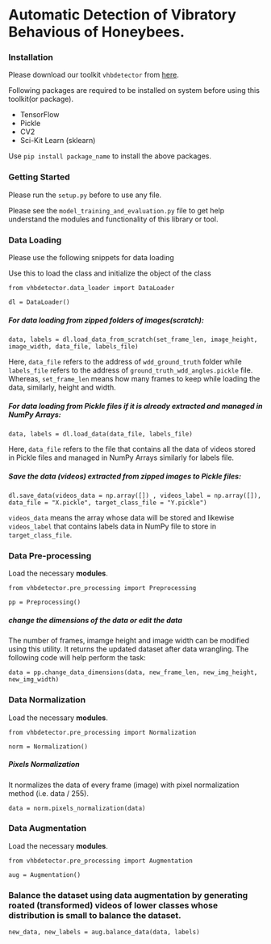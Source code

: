 # Automatic Detection of Vibratory Behavious of Honeybees.

### Installation
Please download our toolkit ```vhbdetector``` from <a href = "https://github.com/shafa2507/Automatic-detection-of-vibratory-behaviour-of-honey-bees/releases/tag/Latest_Version">here</a>.

Following packages are required to be installed on system before using this toolkit(or package).
<ul>
    <li>
        TensorFlow
    </li>
    <li>
        Pickle
    </li>
    <li>
        CV2
    </li>
    <li>
        Sci-Kit Learn (sklearn)
    </li>
</ul>

Use ``` pip install package_name ``` to install the above packages.

### Getting Started
Please run the ```setup.py``` before to use any file.

Please  see the ```model_training_and_evaluation.py``` file to get help understand the modules and functionality of this library or tool.

### Data Loading
Please use the following snippets for data loading

Use this to load the class and initialize the object of the class

```from vhbdetector.data_loader import DataLoader```

```dl = DataLoader()```

##### For data loading from zipped folders of images(scratch):

```data, labels = dl.load_data_from_scratch(set_frame_len, image_height, image_width, data_file, labels_file)```

Here, `data_file` refers to the address of `wdd_ground_truth` folder while `labels_file` refers to the address of `ground_truth_wdd_angles.pickle` file. Whereas, `set_frame_len` means how many frames to keep while loading the data, similarly, height and width.

##### For data loading from Pickle files if it is already extracted and managed in NumPy Arrays:

```data, labels = dl.load_data(data_file, labels_file)```

Here, ```data_file``` refers to the file that contains all the data of videos stored in Pickle files and managed in NumPy Arrays similarly for labels file.

##### Save the data (videos) extracted from zipped images to Pickle files:

```dl.save_data(videos_data = np.array([]) , videos_label = np.array([]), data_file = "X.pickle", target_class_file = "Y.pickle")```

`videos_data` means the array whose data will be stored and likewise `videos_label` that contains labels data in NumPy file to store in `target_class_file`.

### Data Pre-processing
Load the necessary <b>modules</b>.

```from vhbdetector.pre_processing import Preprocessing```

```pp = Preprocessing()```

##### change the dimensions of the data or edit the data
The number of frames, imamge height and image width can be modified using this utility. It returns the updated dataset after data wrangling. The following code will help perform the task:

```data = pp.change_data_dimensions(data, new_frame_len, new_img_height, new_img_width)```

### Data Normalization
Load the necessary <b>modules</b>.

```from vhbdetector.pre_processing import Normalization```

```norm = Normalization()```

##### Pixels Normalization
It normalizes the data of every frame (image) with pixel normalization method (i.e. data / 255).

```data = norm.pixels_normalization(data)```

### Data Augmentation
Load the necessary <b>modules</b>.

```from vhbdetector.pre_processing import Augmentation```

```aug = Augmentation()```

### Balance the dataset using data augmentation by generating roated (transformed) videos of lower classes whose distribution is small to balance the dataset. 

```new_data, new_labels = aug.balance_data(data, labels)```

